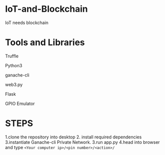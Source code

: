 # IoT-and-Blockchain
IoT needs blockchain
# Tools and Libraries
Truffle

Python3

ganache-cli

web3.py

Flask

GPIO Emulator

# STEPS
1.clone the repository into desktop
2. install required dependencies
3.instantiate Ganache-cli Private Network.
3.run app.py
4.head into browser and type ```<Your computer ip>/<pin number>/<action>/```

